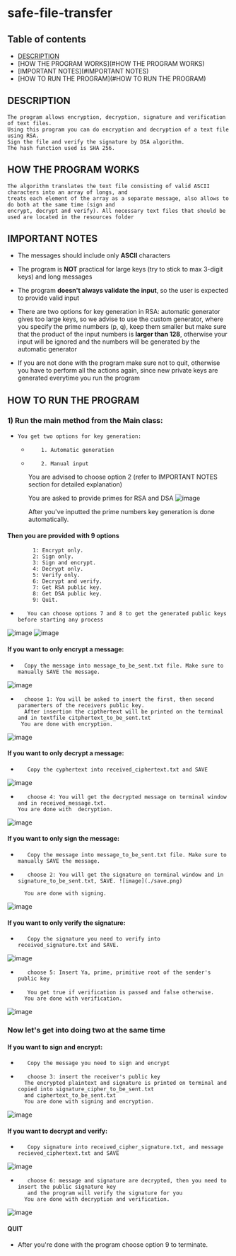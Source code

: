 # safe-file-transfer

## Table of contents
* [DESCRIPTION](#DESCRIPTION)
* [HOW THE PROGRAM WORKS](#HOW THE PROGRAM WORKS)
* [IMPORTANT NOTES](#IMPORTANT NOTES)
* [HOW TO RUN THE PROGRAM](#HOW TO RUN THE PROGRAM)

## DESCRIPTION
    The program allows encryption, decryption, signature and verification of text files. 
    Using this program you can do encryption and decryption of a text file using RSA. 
    Sign the file and verify the signature by DSA algorithm.
    The hash function used is SHA 256.

## HOW THE PROGRAM WORKS
    The algorithm translates the text file consisting of valid ASCII characters into an array of longs, and
    treats each element of the array as a separate message, also allows to do both at the same time (sign and 
    encrypt, decrypt and verify). All necessary text files that should be used are located in the resources folder

## IMPORTANT NOTES
*   The messages should include only **ASCII** characters
*   The program is **NOT** practical for large keys (try to stick to max 3-digit keys) and long messages
*   The program **doesn't always validate the input**, so the user is expected to provide valid input
*   There are two options for key generation in RSA: automatic generator gives too large keys, so 
    we advise to use the custom generator, where you specify the prime numbers (p, q), keep them smaller 
    but make sure that the product of the input numbers is **larger than 128**, otherwise your input will be 
    ignored and the numbers will be generated by the automatic generator

*   If you are not done with the program make sure not to quit\, otherwise you have to perform all the
    actions again, since new private keys are generated everytime you run the program

## HOW TO RUN THE PROGRAM
### 1) Run the main method from the Main class:
*     You get two options for key generation:
  *         1. Automatic generation
  *         2. Manual input
      You are advised to choose option 2 (refer to IMPORTANT NOTES section for detailed explanation)
        
      You are asked to provide primes for RSA and DSA
![image](./first.png)

       After you've inputted the prime numbers key generation is done automatically.
        
####    Then you are provided with 9 options
            1: Encrypt only.
            2: Sign only.
            3: Sign and encrypt.
            4: Decrypt only.
            5: Verify only.
            6: Decrypt and verify.
            7: Get RSA public key.
            8: Get DSA public key.
            9: Quit.    
        
*        You can choose options 7 and 8 to get the generated public keys before starting any process
![image](./second.png)
![image](./third.png)

####   If you want to only encrypt a message:
*       Copy the message into message_to_be_sent.txt file. Make sure to manually SAVE the message.
![image](./save.png)
*       choose 1: You will be asked to insert the first, then second paramerters of the receivers public key.
        After insertion the cipthertext will be printed on the terminal and in textfile citphertext_to_be_sent.txt
       You are done with encryption.
![image](./forth.png)
        
####    If you want to only decrypt a message:
*        Copy the cyphertext into received_ciphertext.txt and SAVE
![image](./save.png)
*        choose 4: You will get the decrypted message on terminal window and in received_message.txt.
      You are done with  decryption.
![image](./fifth.png)

####    If you want to only sign the message:
*        Copy the message into message_to_be_sent.txt file. Make sure to manually SAVE the message.
*        choose 2: You will get the signature on terminal window and in signature_to_be_sent.txt, SAVE. ![image](./save.png)
 
        You are done with signing.
![image](./eight.png)
####    If you want to only verify the signature:
*        Copy the signature you need to verify into received_signature.txt and SAVE.  
![image](./save.png)
*        choose 5: Insert Ya, prime, primitive root of the sender's public key
*        You get true if verification is passed and false otherwise.  
        You are done with verification.
![image](./ninth.png)

###    Now let's get into doing two at the same time
####    If you want to sign and encrypt:
*        Copy the message you need to sign and encrypt
*        choose 3: insert the receiver's public key
        The encrypted plaintext and signature is printed on terminal and copied into signature_cipher_to_be_sent.txt
        and ciphertext_to_be_sent.txt
        You are done with signing and encryption.
![image](./sixth.png)

####    If you want to decrypt and verify:
*        Copy signature into received_cipher_signature.txt, and message recieved_ciphertext.txt and SAVE
![image](./save.png)
*        choose 6: message and signature are decrypted, then you need to insert the public signature key
         and the program will verify the signature for you
        You are done with decryption and verification.
![image](./seventh.png)

#### QUIT
* After you're done with the program choose option 9 to terminate.
